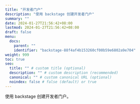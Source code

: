 ```yaml
---
title: "开发者门户"
description: "使用 backstage 创建开发者门户"
summary: ""
date: 2024-01-27T21:56:42+08:00
lastmod: 2024-01-27T21:56:42+08:00
draft: false
menu:
  docs:
    parent: ""
    identifier: "backstage-88f4af4b153260cf00b59e6802a9e704"
weight: 999
toc: true
seo:
  title: "" # custom title (optional)
  description: "" # custom description (recommended)
  canonical: "" # custom canonical URL (optional)
  noindex: false # false (default) or true
---
```


使用 backstage 创建开发者门户。
